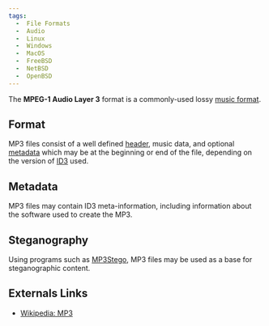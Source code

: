 ```yaml
---
tags:
  -  File Formats
  -  Audio
  -  Linux
  -  Windows
  -  MacOS
  -  FreeBSD
  -  NetBSD
  -  OpenBSD
---
```

The **MPEG-1 Audio Layer 3** format is a commonly-used lossy [music
format](music_format.md).

## Format

MP3 files consist of a well defined [header](header.md), music
data, and optional [metadata](metadata.md) which may be at the
beginning or end of the file, depending on the version of
[ID3](id3.md) used.

## Metadata

MP3 files may contain ID3 meta-information, including information about
the software used to create the MP3.

## Steganography

Using programs such as [MP3Stego](mp3stego.md), MP3 files may be
used as a base for steganographic content.

## Externals Links

- [Wikipedia: MP3](http://en.wikipedia.org/wiki/Mp3)

